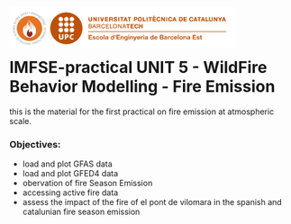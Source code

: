 <img style="float: left;" src="./images/logo.png" width="400"/> <br/><br/><br/>

# IMFSE-practical UNIT 5 - WildFire Behavior Modelling - Fire Emission

this is the material for the first practical on fire emission at atmospheric scale.

### Objectives:
- load and plot GFAS data
- load and plot GFED4 data
- obervation of fire Season Emission
- accessing active fire data
- assess the impact of the fire of el pont de vilomara in the spanish and catalunian fire season emission



